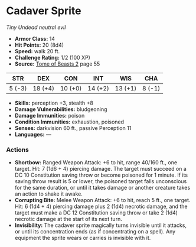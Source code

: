 # Cadaver Sprite

*Tiny* *Undead* *neutral evil*

- **Armor Class:** 14
- **Hit Points:** 20 (8d4)
- **Speed:** walk 20 ft.
- **Challenge Rating:** 1/2 (100 XP)
- **Source:** [Tome of Beasts 2](https://koboldpress.com/kpstore/product/tome-of-beasts-2-for-5th-edition) page 55

| STR | DEX | CON | INT | WIS | CHA |
| --- | --- | --- | --- | --- | --- |
| 5 (-3) | 18 (+4) | 10 (+0) | 14 (+2) | 13 (+1) | 8 (-1) |

- **Skills:** perception +3, stealth +8
- **Damage Vulnerabilities:** bludgeoning
- **Damage Immunities:** poison
- **Condition Immunities:** exhaustion, poisoned
- **Senses:** darkvision 60 ft., passive Perception 11
- **Languages:** —

### Actions

- **Shortbow:** Ranged Weapon Attack: +6 to hit, range 40/160 ft., one target. Hit: 7 (1d6 + 4) piercing damage. The target must succeed on a DC 10 Constitution saving throw or become poisoned for 1 minute. If its saving throw result is 5 or lower, the poisoned target falls unconscious for the same duration, or until it takes damage or another creature takes an action to shake it awake.
- **Corrupting Bite:** Melee Weapon Attack: +6 to hit, reach 5 ft., one target. Hit: 6 (1d4 + 4) piercing damage plus 2 (1d4) necrotic damage, and the target must make a DC 12 Constitution saving throw or take 2 (1d4) necrotic damage at the start of its next turn.
- **Invisibility:** The cadaver sprite magically turns invisible until it attacks, or until its concentration ends (as if concentrating on a spell). Any equipment the sprite wears or carries is invisible with it.



